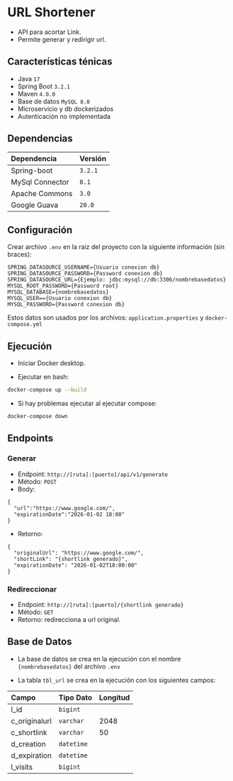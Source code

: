 
# URL Shortener 

- API para acortar Link.
- Permite generar y redirigir url.

## Características ténicas

- Java `17`
- Spring Boot `3.2.1` 
- Maven `4.0.0`
- Base de datos `MySQL 8.0`
- Microservicio y db dockerizados
- Autenticación no implementada


## Dependencias

| Dependencia     | Versión  |
|:----------------|:---------|
| Spring-boot     | `3.2.1`  |
| MySql Connector | `8.1`    |
| Apache Commons  | `3.0`    |
| Google Guava    | `20.0`   |


## Configuración

Crear archivo `.env` en la raiz del proyecto con la siguiente información (sin braces):
```
SPRING_DATASOURCE_USERNAME={Usuario conexion db}
SPRING_DATASOURCE_PASSWORD={Password conexion db}
SPRING_DATASOURCE_URL={Ejemplo: jdbc:mysql://db:3306/nombrebasedatos}
MYSQL_ROOT_PASSWORD={Password root}
MYSQL_DATABASE={nombrebasedatos}
MYSQL_USER=={Usuario conexion db}
MYSQL_PASSWORD={Password conexion db}
```
Estos datos son usados por los archivos: `application.properties` y `docker-compose.yml` 

## Ejecución

- Iniciar Docker desktop.


- Ejecutar en bash:
```bash
docker-compose up --build
```
- Si hay problemas ejecutar al ejecutar compose:
```bash
docker-compose down
```

## Endpoints

### Generar
- Endpoint: `http://[ruta]:[puerto]/api/v1/generate`
- Método: `POST`
- Body:
```
{
  "url":"https://www.google.com/",
  "expirationDate":"2026-01-02 18:00"
}
```
- Retorno:
```
{
  "originalUrl": "https://www.google.com/",
  "shortLink": "{shortlink generado}",
  "expirationDate": "2026-01-02T18:00:00"
}
```

### Redireccionar
- Endpoint: `http://[ruta]:[puerto]/{shortlink generado}`
- Método: `GET`
- Retorno: redirecciona a url original.


## Base de Datos
- La base de datos se crea en la ejecución con el nombre `{nombrebasedatos}` del archivo `.env`
 
- La tabla `tbl_url` se crea en la ejecución con los siguientes campos:

| Campo         | Tipo Dato  | Longitud |
|:--------------|:-----------|:---------|
| l_id          | `bigint`   |
| c_originalurl | `varchar`  | 2048     |
| c_shortlink   | `varchar`  | 50       |
| d_creation    | `datetime` |
| d_expiration  | `datetime` |
| l_visits      | `bigint`   |
